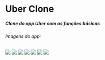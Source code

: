# Uber Clone
##### Clone do app Uber com as funções básicas
###### Imagens do app:
![](https://media.giphy.com/media/eNA2TzpUFvi189QTOZ/giphy.gif)
![](https://media.giphy.com/media/CGg2m3PrYq1UTLIQaO/giphy.gif)
![](https://media.giphy.com/media/qBeboj1HI1fQ07f5MX/giphy.gif)
![](https://media.giphy.com/media/WeFyp5JHs7wm01aZyG/giphy.gif)
![](https://media.giphy.com/media/bClySUYzGqeHQg2gUQ/giphy.gif)
![](https://ibb.co/X3d6TwS)
![](https://ibb.co/gSkSH9Y)

